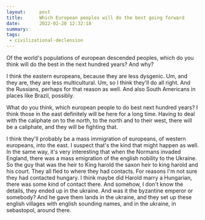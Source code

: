 ```yaml
---
layout:     post
title:      Which European peoples will do the best going forward
date:       2022-02-20 12:32:18
summary:    
tags:
 - civilizational-declension
---
```


Of the world's populations of european descended peoples, which do you think will do the best in the next hundred years? And why?

I think the eastern europeans, because they are less dysgenic. Um, and they are, they are less multicultural. Um, so I think they'll do all right. And the Russians, perhaps for that reason as well. And also South Americans in places like Brazil, possibly.

What do you think, which european people to do best next hundred years? I think those in the east definitely will be here for a long time. Having to deal with the caliphate on to the north, to the north and to their west, there will be a caliphate, and they will be fighting that. 

I think they'll probably be a mass immigration of europeans, of western europeans, into the east. I suspect that's the kind that might happen as well. In the same way, it's very interesting that when the Normans invaded England, there was a mass emigration of the english nobility to the Ukraine. So the guy that was the heir to King harold the saxon heir to king harold and his court. They all fled to where they had contacts. For reasons I'm not sure they had contacted hungary. I think maybe did Harold marry a Hungarian, there was some kind of contact there. And somehow, I don't know the details, they ended up in the ukraine. And  was it the byzantine emperor or somebody? And he gave them lands in the ukraine, and they set up these english villages with english sounding names, and in the ukraine, in sebastopol, around there.